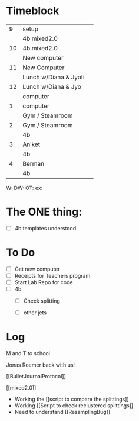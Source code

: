 # Timeblock

|     |                       |     |
| --- | --------------------- | --- |
| 9   | setup                 |     |
|     | 4b mixed2.0           |     |
| 10  | 4b mixed2.0           |     |
|     | New computer          |     |
| 11  | New Computer          |     |
|     | Lunch w/Diana & Jyoti |     |
| 12  | Lunch w/Diana & Jyo   |     |
|     | computer              |     |
| 1   | computer              |     |
|     | Gym / Steamroom       |     |
| 2   | Gym / Steamroom       |     |
|     | 4b                    |     |
| 3   | Aniket                |     |
|     | 4b                    |     |
| 4   | Berman                |     |
|     | 4b                    |     |

W:
DW:
OT: 
ex:

# The ONE thing: 
- [ ] 4b templates understood 


# To Do
 - [ ] Get new computer
 - [ ]  Receipts for Teachers program
 - [ ]  Start Lab Repo for code
 - [ ]  4b
	 - [ ] Check splitting
	 - [ ] other jets



# Log

M and T to school

Jonas Roemer back with us!

[[BulletJournalProtocol]]

[[mixed2.0]]
- Working the [[script to compare the splittings]]
- Working [[Script to check reclustered splittings]]
- Need to understand [[ResamplingBug]]


